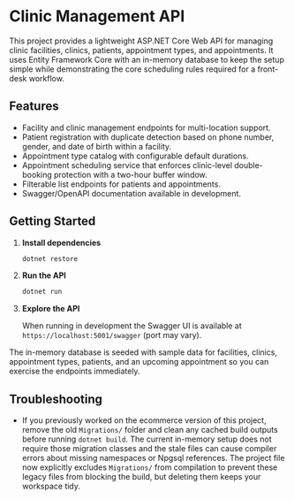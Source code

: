 # Clinic Management API

This project provides a lightweight ASP.NET Core Web API for managing clinic facilities, clinics, patients, appointment types, and appointments. It uses Entity Framework Core with an in-memory database to keep the setup simple while demonstrating the core scheduling rules required for a front-desk workflow.

## Features

- Facility and clinic management endpoints for multi-location support.
- Patient registration with duplicate detection based on phone number, gender, and date of birth within a facility.
- Appointment type catalog with configurable default durations.
- Appointment scheduling service that enforces clinic-level double-booking protection with a two-hour buffer window.
- Filterable list endpoints for patients and appointments.
- Swagger/OpenAPI documentation available in development.

## Getting Started

1. **Install dependencies**

   ```bash
   dotnet restore
   ```

2. **Run the API**

   ```bash
   dotnet run
   ```

3. **Explore the API**

   When running in development the Swagger UI is available at `https://localhost:5001/swagger` (port may vary).

The in-memory database is seeded with sample data for facilities, clinics, appointment types, patients, and an upcoming appointment so you can exercise the endpoints immediately.

## Troubleshooting

- If you previously worked on the ecommerce version of this project, remove the old `Migrations/` folder and clean any cached build outputs before running `dotnet build`. The current in-memory setup does not require those migration classes and the stale files can cause compiler errors about missing namespaces or Npgsql references. The project file now explicitly excludes `Migrations/` from compilation to prevent these legacy files from blocking the build, but deleting them keeps your workspace tidy.
